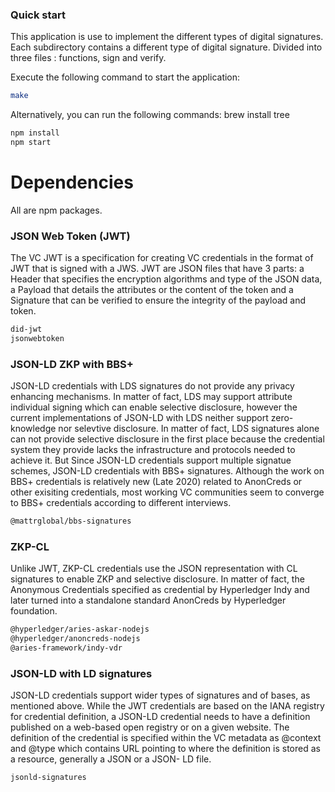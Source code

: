 ### Quick start

This application is use to implement the different types of digital signatures.
Each subdirectory contains a different type of digital signature. Divided into three files : functions, sign and verify.

Execute the following command to start the application:

```bash
make
```

Alternatively, you can run the following commands:
brew install tree
```bash
npm install
npm start
```

# Dependencies

All are npm packages.

### JSON Web Token (JWT)

The VC JWT is a specification for creating VC credentials in the format of JWT that is signed with a JWS. JWT are JSON files that have 3 parts: a Header that specifies the encryption algorithms and type of the JSON data, a Payload that details the attributes or the content of the token and a Signature that can be verified to ensure the integrity of the payload and token.
```bash
did-jwt
jsonwebtoken
```

### JSON-LD ZKP with BBS+
JSON-LD credentials with LDS signatures do not provide any privacy enhancing mechanisms. In matter of fact, LDS may support attribute individual signing which can enable selective disclosure, however the current implementations of JSON-LD with LDS neither support zero-knowledge nor selevtive disclosure. In matter of fact, LDS signatures alone can not provide selective disclosure in the first place because the credential system they provide lacks the infrastructure and protocols needed to achieve it. But Since JSON-LD credentials support multiple signatue schemes, JSON-LD credentials with BBS+ signatures. Although the work on BBS+ credentials is relatively new (Late 2020) related to AnonCreds or other exisiting credentials, most working VC communities seem to converge to BBS+ credentials according to different interviews.
```bash
@mattrglobal/bbs-signatures
```

### ZKP-CL

Unlike JWT, ZKP-CL credentials use the JSON representation with CL signatures to enable ZKP and selective disclosure. In matter of fact, the Anonymous Credentials specified as credential by Hyperledger Indy and later turned into a standalone standard AnonCreds by Hyperledger foundation.
```bash
@hyperledger/aries-askar-nodejs
@hyperledger/anoncreds-nodejs
@aries-framework/indy-vdr
```

### JSON-LD with LD signatures
JSON-LD credentials support wider types of signatures and of bases, as mentioned above.
While the JWT credentials are based on the IANA registry for credential definition, a JSON-LD credential needs to have a definition published on a web-based open registry or on a given website. The definition of the credential is specified within the VC metadata as @context and @type which contains URL pointing to where the definition is stored as a resource, generally a JSON or a JSON- LD file.
```bash
jsonld-signatures
```